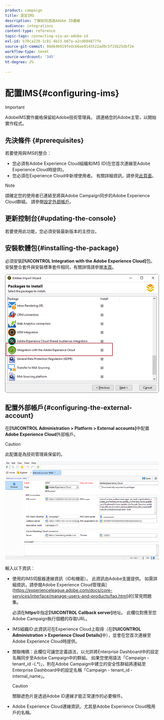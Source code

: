 ```yaml
---
product: campaign
title: 設定IMS
description: 了解如何透過Adobe ID連線
audience: integrations
content-type: reference
topic-tags: connecting-via-an-adobe-id
exl-id: b70ca220-1c81-4b23-b07a-a2cd694877fe
source-git-commit: 98d646919fedc66ee9145522ad0c5f15b25dbf2e
workflow-type: tm+mt
source-wordcount: '345'
ht-degree: 2%

---
```


# 配置IMS{#configuring-ims}

>[!IMPORTANT]
>
>AdobeIMS實作嚴格保留給Adobe技術管理員。 請連絡您的Adobe主管，以開始實作程式。

## 先決條件 {#prerequisites}

若要使用與IMS的整合：

* 您必須有Adobe Experience Cloud組織和IMS ID(在您首次連線至Adobe Experience Cloud時提供)。
* 您必須在Experience Cloud中新增使用者。 有關詳細資訊，請參見[此頁面](https://experienceleague.adobe.com/docs/core-services/interface/manage-users-and-products/admin-getting-started.html)。

>[!NOTE]
>
>請確定您的使用者已連結至將與Adobe Campaign同步的Adobe Experience Cloud群組。 請參閱[設定外部帳戶](#configuring-the-external-account)。

## 更新控制台{#updating-the-console}

若要使用此功能，您必須安裝最新版本的主控台。

## 安裝軟體包{#installing-the-package}

必須安裝&#x200B;**[!UICONTROL Integration with the Adobe Experience Cloud]**&#x200B;包。 安裝整合套件與安裝標準套件相同，有關詳情請參閱[本頁](../../installation/using/installing-campaign-standard-packages.md)。

![](assets/ims_6.png)

## 配置外部帳戶{#configuring-the-external-account}

在&#x200B;**[!UICONTROL Administration > Platform > External accounts]**&#x200B;中配置&#x200B;**Adobe Experience Cloud**&#x200B;外部帳戶。

>[!CAUTION]
>
>此配置是為技術管理員保留的。

![](assets/ims_5.png)

輸入以下資訊：

* 使用的IMS伺服器連線資訊（ID和機密）。 此資訊由Adobe支援提供。 如需詳細資訊，請參閱Adobe Experience Cloud管理員](https://experienceleague.adobe.com/docs/core-services/interface/manage-users-and-products/faq.html)的[常見問題集。

   必須在&#x200B;**https**&#x200B;中指定&#x200B;**[!UICONTROL Callback server]**&#x200B;地址。 此欄位對應至您Adobe Campaign執行個體的存取URL。

* IMS組織ID:此資訊可在Experience Cloud上取得（在&#x200B;**[!UICONTROL Administration > Experience Cloud Details]**&#x200B;中），並會在您首次連線至Adobe Experience Cloud時提供。
* 關聯掩碼：此欄位可讓您定義語法，以允許將Enterprise Dashboard中的設定名稱同步至Adobe Campaign中的群組。 如果您使用語法「Campaign - tenant_id -(.*)」，則在Adobe Campaign中建立的安全性群組將連結至Enterprise Dashboard中的設定名稱「Campaign - tenant_id - internal_name」。

   >[!CAUTION]
   >
   >關聯遮色片是透過Adobe ID連線才能正常運作的必要條件。

* Adobe Experience Cloud連線資訊，尤其是Adobe Experience Cloud租用戶的名稱。
